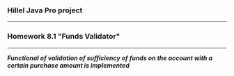 ### Hillel Java Pro project
***
### Homework 8.1 "Funds Validator"
***
___Functional of validation of sufficiency
of funds on the account with
a certain purchase amount is implemented___